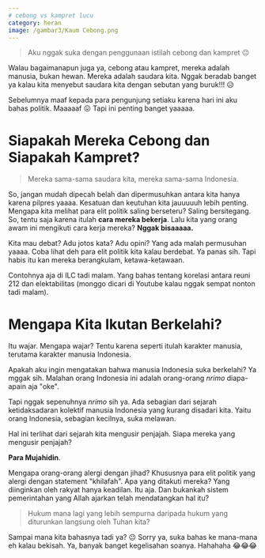 ```yaml
---
# cebong vs kampret lucu
category: heran
image: /gambar3/Kaum Cebong.png
---
```


> Aku nggak suka dengan penggunaan istilah cebong dan kampret 😐

Walau bagaimanapun juga ya, cebong atau kampret, mereka adalah manusia,  bukan hewan. Mereka adalah saudara kita. Nggak beradab banget ya kalau kita menyebut saudara kita dengan sebutan yang buruk!!! 😥

Sebelumnya maaf kepada para pengunjung setiaku karena hari ini aku bahas politik. Maaaaaf 😖 Tapi ini penting banget yaaaaa.

# Siapakah Mereka Cebong dan Siapakah Kampret?

> Mereka sama-sama saudara kita, mereka sama-sama Indonesia.

So, jangan mudah dipecah belah dan dipermusuhkan antara kita hanya karena pilpres yaaaa. Kesatuan dan keutuhan kita jauuuuuh lebih penting. Mengapa kita melihat para elit politik saling berseteru? Saling bersitegang. So, tentu saja karena itulah **cara mereka bekerja**. Lalu kita yang orang awam ini mengikuti cara kerja mereka? **Nggak bisaaaaa.**

Kita mau debat? Adu jotos kata? Adu opini? Yang ada malah permusuhan yaaaa. Coba lihat deh para elit politik kita kalau berdebat. Ya panas sih. Tapi habis itu kan mereka berangkulam, ketawa-ketawaan.

Contohnya aja di ILC tadi malam. Yang bahas tentang korelasi antara reuni 212 dan elektabilitas (monggo dicari di Youtube kalau nggak sempat nonton tadi malam).

# Mengapa Kita Ikutan Berkelahi?

Itu wajar. Mengapa wajar? Tentu karena seperti itulah karakter manusia, terutama karakter manusia Indonesia.

Apakah aku ingin mengatakan bahwa manusia Indonesia suka berkelahi? Ya mggak sih. Malahan orang Indonesia ini adalah orang-orang _nrimo_ diapa-apain aja "oke".

Tapi nggak sepenuhnya _nrimo_ sih ya. Ada sebagian dari sejarah ketidaksadaran kolektif manusia Indonesia yang kurang disadari kita. Yaitu orang Indonesia, sebagian kecilnya, suka melawan.

Hal ini terlihat dari sejarah kita mengusir penjajah. Siapa mereka yang mengusir penjajah?

**Para Mujahidin**.

Mengapa orang-orang alergi dengan jihad? Khususnya para elit politik yang alergi dengan statement "khilafah". Apa yang ditakuti mereka? Yang diinginkan oleh rakyat hanya keadilan. Itu aja. Dan bukankah sistem pemerintahan yang Allah ajarkan telah mendatangkan hal itu?

> Hukum mana lagi yang lebih sempurna daripada hukum yang diturunkan langsung oleh Tuhan kita?

Sampai mana kita bahasnya tadi ya? 😐 Sorry ya, suka bahas ke mana-mana eh kalau bekisah. Ya, banyak banget kegelisahan soanya. Hahahaha 😂😂😂